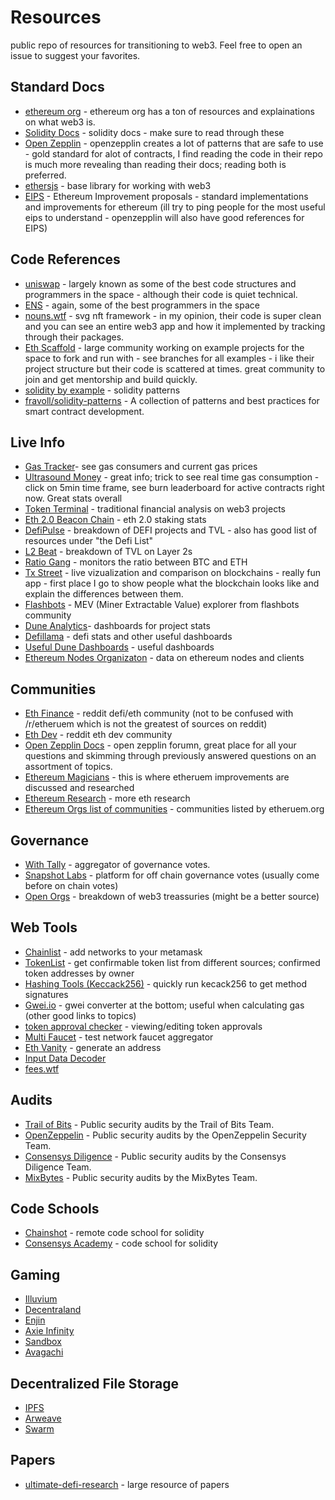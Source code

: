 # Resources

public repo of resources for transitioning to web3. Feel free to open an issue to suggest your favorites.

## Standard Docs

- [ethereum org](https://ethereum.org/en/developers/docs/) - ethereum org has a ton of resources and explainations on what web3 is.
- [Solidity Docs](https://docs.soliditylang.org/en/v0.8.11/) - solidity docs - make sure to read through these
- [Open Zepplin](https://openzeppelin.com/) - openzepplin creates a lot of patterns that are safe to use - gold standard for alot of contracts, I find reading the code in their repo is much more revealing than reading their docs; reading both is preferred.
- [ethersjs](https://docs.ethers.io/v5/) - base library for working with web3
- [EIPS](https://eips.ethereum.org/EIPS) - Ethereum Improvement proposals - standard implementations and improvements for ethereum (ill try to ping people for the most useful eips to understand - openzepplin will also have good references for EIPS)

## Code References

- [uniswap](https://github.com/Uniswap) - largely known as some of the best code structures and programmers in the space - although their code is quiet technical.
- [ENS](https://github.com/ensdomains) - again, some of the best programmers in the space
- [nouns.wtf](https://github.com/nounsDAO/) - svg nft framework - in my opinion, their code is super clean and you can see an entire web3 app and how it implemented by tracking through their packages.
- [Eth Scaffold](https://github.com/scaffold-eth/scaffold-eth) - large community working on example projects for the space to fork and run with - see branches for all examples - i like their project structure but their code is scattered at times. great community to join and get mentorship and build quickly.
- [solidity by example](https://solidity-by-example.org/) - solidity patterns
- [fravoll/solidity-patterns](https://github.com/fravoll/solidity-patterns) - A collection of patterns and best practices for smart contract development.

## Live Info

- [Gas Tracker](https://etherscan.io/gastracker)- see gas consumers and current gas prices
- [Ultrasound Money](https://ultrasound.money/) - great info; trick to see real time gas consumption - click on 5min time frame, see burn leaderboard for active contracts right now. Great stats overall
- [Token Terminal](https://www.tokenterminal.com/) - traditional financial analysis on web3 projects
- [Eth 2.0 Beacon Chain](https://beaconcha.in/) - eth 2.0 staking stats
- [DefiPulse](https://defipulse.com/) - breakdown of DEFI projects and TVL - also has good list of resources under "the Defi List"
- [L2 Beat](https://l2beat.com/) - breakdown of TVL on Layer 2s
- [Ratio Gang](https://ratiogang.com/) - monitors the ratio between BTC and ETH
- [Tx Street](https://txstreet.com/) - live vizualization and comparison on blockchains - really fun app - first place I go to show people what the blockchain looks like and explain the differences between them.
- [Flashbots](https://explore.flashbots.net/) - MEV (Miner Extractable Value) explorer from flashbots community
- [Dune Analytics](https://dune.xyz/browse/dashboards)- dashboards for project stats
- [Defillama](https://defillama.com/) - defi stats and other useful dashboards
- [Useful Dune Dashboards](/resources/Dashboards.md) - useful dashboards
- [Ethereum Nodes Organizaton](https://ethernodes.org/) - data on ethereum nodes and clients

## Communities

- [Eth Finance](https://www.reddit.com/r/ethfinance/) - reddit defi/eth community (not to be confused with /r/etheruem which is not the greatest of sources on reddit)
- [Eth Dev](https://www.reddit.com/r/ethdev/) - reddit eth dev community
- [Open Zepplin Docs](https://forum.openzeppelin.com/) - open zepplin forumn, great place for all your questions and skimming through previously answered questions on an assortment of topics.
- [Ethereum Magicians](https://ethereum-magicians.org/) - this is where etheruem improvements are discussed and researched
- [Ethereum Research](https://ethresear.ch/) - more eth research
- [Ethereum Orgs list of communities](https://ethereum.org/en/community/online/) - communities listed by etheruem.org

## Governance

- [With Tally](https://www.withtally.com/) - aggregator of governance votes.
- [Snapshot Labs](https://snapshot.org/#/) - platform for off chain governance votes (usually come before on chain votes)
- [Open Orgs](https://openorgs.info/) - breakdown of web3 treassuries (might be a better source)

## Web Tools

- [Chainlist](https://chainlist.org/) - add networks to your metamask
- [TokenList](https://tokenlists.org/) - get confirmable token list from different sources; confirmed token addresses by owner
- [Hashing Tools (Keccack256)](https://emn178.github.io/online-tools/keccak_256.html) - quickly run kecack256 to get method signatures
- [Gwei.io](https://gwei.io/) - gwei converter at the bottom; useful when calculating gas (other good links to topics)
- [token approval checker](https://etherscan.io/tokenapprovalchecker) - viewing/editing token approvals
- [Multi Faucet](https://faucet.paradigm.xyz/) - test network faucet aggregator
- [Eth Vanity](https://vanity-eth.tk/) - generate an address
- [Input Data Decoder](https://lab.miguelmota.com/ethereum-input-data-decoder/example/)
- [fees.wtf](https://fees.wtf/#/)

## Audits

- [Trail of Bits](https://github.com/trailofbits/publications/tree/master/reviews) - Public security audits by the Trail of Bits Team.
- [OpenZeppelin](https://blog.openzeppelin.com/security-audits/) - Public security audits by the OpenZeppelin Security Team.
- [Consensys Diligence](https://consensys.net/diligence/audits/) - Public security audits by the Consensys Diligence Team.
- [MixBytes](https://github.com/mixbytes/audits_public) - Public security audits by the MixBytes Team.

## Code Schools

- [Chainshot](https://www.chainshot.com/) - remote code school for solidity
- [Consensys Academy](https://consensys.net/academy/) - code school for solidity

## Gaming

- [Illuvium](https://www.illuvium.io/)
- [Decentraland](https://decentraland.org/)
- [Enjin](https://enjin.io/)
- [Axie Infinity](https://axieinfinity.com/)
- [Sandbox](https://www.sandbox.game/)
- [Avagachi](https://aavegotchi.com/)

## Decentralized File Storage

- [IPFS](https://ipfs.io/)
- [Arweave](https://www.arweave.org/)
- [Swarm]()

## Papers
- [ultimate-defi-research](https://github.com/OffcierCia/ultimate-defi-research-base) - large resource of papers

